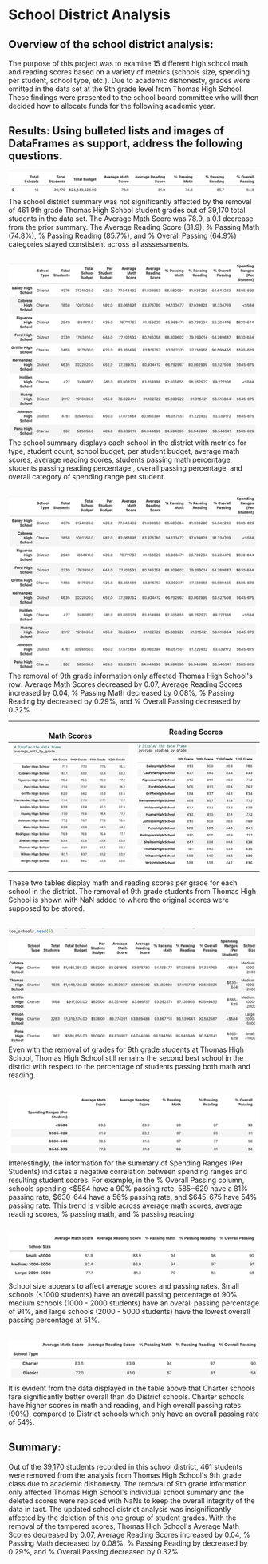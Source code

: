 # School District Analysis

## Overview of the school district analysis:
The purpose of this project was to examine 15 different high school math and reading scores based on a variety of metrics (schools size, spending per student, school type, etc.). Due to academic dishonesty, grades were omitted in the data set at the 9th grade level from Thomas High School. These findings were presented to the school board committee who will then decided how to allocate funds for the following academic year.

## Results: Using bulleted lists and images of DataFrames as support, address the following questions.
<img src="https://github.com/Shelka4444/School_District_Analysis/blob/main/Resources/Images/district%20summary.png" alt="District Summary">
The school district summary was not significantly affected by the removal of 461 9th grade Thomas High School student grades out of 39,170 total students in the data set. The Average Math Score was 78.9, a 0.1 decrease from the prior summary. The Average Reading Score (81.9), % Passing Math (74.8%), % Passing Reading (85.7%), and % Overall Passing (64.9%) categories stayed constistent across all asssessments.

<br /> <img src="https://github.com/Shelka4444/School_District_Analysis/blob/main/Resources/Images/per%20school%20summary.png" alt="School Summary">
The school summary displays each school in the district with metrics for type, student count, school budget, per student budget, average math scores, average reading scores, students passing math percentage, students passing reading percentage , overall passing percentage, and overall category of spending range per student. 

<br /> <img src="https://github.com/Shelka4444/School_District_Analysis/blob/main/Resources/Images/per%20school%20summary.png" alt="THS School Summary">
The removal of 9th grade information only affected Thomas High School's row: Average Math Scores decreased by 0.07, Average Reading Scores increased by 0.04, % Passing Math decreased by 0.08%, % Passing Reading by decreased by 0.29%, and % Overall Passing decreased by 0.32%.

<br /> Math Scores           |  Reading Scores
:-------------------------:|:-------------------------:
![Math Scores](https://github.com/Shelka4444/School_District_Analysis/blob/main/Resources/Images/average%20math%20by%20grade.png)|![Reading Scores](https://github.com/Shelka4444/School_District_Analysis/blob/main/Resources/Images/average%20reading%20by%20grade.png)

These two tables display math and reading scores per grade for each school in the district. The removal of 9th grade students from Thomas High School is shown with NaN added to where the original scores were supposed to be stored.

<br /> <img src="https://github.com/Shelka4444/School_District_Analysis/blob/main/Resources/Images/top%20schools.png" alt="THS summary">
Even with the removal of grades for 9th grade students at Thomas High School, Thomas High School still remains the second best school in the district with respect to the percentage of students passing both math and reading.

<br /> <img src="https://github.com/Shelka4444/School_District_Analysis/blob/main/Resources/Images/spending%20ranges.png"  alt="Spending Ranges">
Interestingly, the information for the summary of Spending Ranges (Per Students) indicates a negative correlation between spending ranges and resulting student scores. For example, in the % Overall Passing column, schools spending <$584 have a 90% passing rate, $585-$629 have a 81% passing rate, $630-644 have a 56% passing rate, and $645-675 have 54% passing rate. This trend is visible across average math scores, average reading scores, % passing math, and % passing reading.

<br /> <img src="https://github.com/Shelka4444/School_District_Analysis/blob/main/Resources/Images/school%20size.png"  alt="School Size">
School size appears to affect average scores and passing rates. Small schools (<1000 students) have an overall passing percentage of 90%, medium schools (1000 - 2000 students) have an overall passing percentage of 91%, and large schools (2000 - 5000 students) have the lowest overall passing percentage at 51%. 

<br /> <img src="https://github.com/Shelka4444/School_District_Analysis/blob/main/Resources/Images/school%20type.png"  alt="School Type">
It is evident from the data displayed in the table above that Charter schools fare significantly better overall than do District schools. Charter schools have higher scores in math and reading, and high overall passing rates (90%), compared to District schools which only have an overall passing rate of 54%.

## Summary:
Out of the 39,170 students recorded in this school district, 461 students were removed from the analysis from Thomas High School's 9th grade class due to academic dishonesty. The removal of 9th grade information only affected Thomas High School's individual school summary and the deleted scores were replaced with NaNs to keep the overall integrity of the data in tact. The updated school district analysis was insignificantly affected by the deletion of this one group of student grades. With the removal of the tampered scores, Thomas High School's Average Math Scores decreased by 0.07, Average Reading Scores increased by 0.04, % Passing Math decreased by 0.08%, % Passing Reading by decreased by 0.29%, and % Overall Passing decreased by 0.32%.
